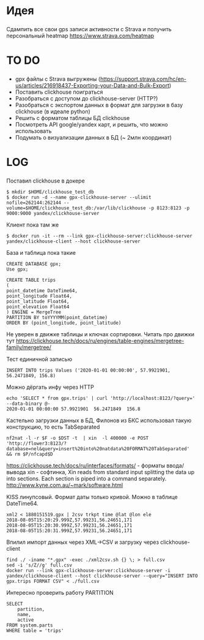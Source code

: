 # Идея
###

Сдампить все свои gps записи активности с Strava и получить персональный heatmap
https://www.strava.com/heatmap

# TO DO
###

- gpx файлы с Strava выгружены (https://support.strava.com/hc/en-us/articles/216918437-Exporting-your-Data-and-Bulk-Export)
- Поставить clickhouse поиграться
- Разобраться с доступом до clickhouse-server (HTTP?)
- Разобраться с экспортом данных в формат для загрузки в базу clickhouse (в идеале python)
- Решить с форматом таблицы БД clickhouse
- Посмотреть API google/yandex карт, и решить, что можно использовать
- Подумать о визуализации данных в БД (~ 2млн координат)


# LOG
###

Поставил clickhouse в докере
```
$ mkdir $HOME/clickhouse_test_db
$ docker run -d --name gpx-clickhouse-server --ulimit nofile=262144:262144 --volume=$HOME/clickhouse_test_db:/var/lib/clickhouse -p 8123:8123 -p 9000:9000 yandex/clickhouse-server 
```
Клиент пока там же
```
$ docker run -it --rm --link gpx-clickhouse-server:clickhouse-server yandex/clickhouse-client --host clickhouse-server
```

База и таблица пока такие
```
CREATE DATABASE gpx;
Use gpx;

CREATE TABLE trips
(
point_datetime DateTime64,
point_longitude Float64,
point_latitude Float64,
point_elevation Float64
) ENGINE = MergeTree
PARTITION BY toYYYYMM(point_datetime) 
ORDER BY (point_longitude, point_latitude) 
```
Не уверен в движке таблицы и ключах сортировки.
Читать про движки тут https://clickhouse.tech/docs/ru/engines/table-engines/mergetree-family/mergetree/

Тест единичной записью
```
INSERT INTO trips Values ('2020-01-01 00:00:00', 57.9921901, 56.2471849, 156.8)
```
Можно дёргать инфу через HTTP
```
echo 'SELECT * from gpx.trips' | curl 'http://localhost:8123/?query=' --data-binary @-
2020-01-01 00:00:00	57.9921901	56.2471849	156.8
```

Кастельно загрузки данных в БД, Филонов из БКС использовал такую конструкцию, то есть TabSeparated
```
nf2nat -l -r $F -o $DST -t  | xin  -l 400000 -e POST 'http://flower3:8123/?database=nel&query=insert%20into%20natdata%20FORMAT%20TabSeparated'  && rm $P/nfcapd$D
```
https://clickhouse.tech/docs/ru/interfaces/formats/ - форматы ввода/вывода
xin - софтинка, Xin reads from standard input splitting the data up into sections. Each section is piped into a command separately.
http://www.kyne.com.au/~mark/software.html


KISS линупсовый. Формат даты только кривой.
Можно в таблице DateTime64.
```
xml2 < 1880151519.gpx | 2csv trkpt time @lat @lon ele
2018-08-05T15:20:29.999Z,57.99231,56.24651,171
2018-08-05T15:20:30.999Z,57.99231,56.24651,171
2018-08-05T15:20:31.999Z,57.99231,56.24651,171
```
Впилил импорт данных через XML->CSV и загрузку через clickhouse-client
```
find ./ -iname "*.gpx" -exec ./xml2csv.sh {} \; > full.csv
sed -i 's/Z//g' full.csv
docker run --link gpx-clickhouse-server:clickhouse-server -i yandex/clickhouse-client --host clickhouse-server --query="INSERT INTO gpx.trips FORMAT CSV" < ./full.csv
```

Интересно проверить работу PARTITION
```
SELECT 
    partition,
    name,
    active
FROM system.parts
WHERE table = 'trips'
```
